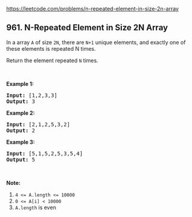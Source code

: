 https://leetcode.com/problems/n-repeated-element-in-size-2n-array

## 961. N-Repeated Element in Size 2N Array

<div><p>In a array <code>A</code> of size <code>2N</code>, there are <code>N+1</code> unique elements, and exactly one of these elements is repeated N times.</p>
<p>Return the element repeated <code>N</code> times.</p>
<p> </p>
<ol>
</ol>
<div>
<p><strong>Example 1:</strong></p>
<pre><strong>Input: </strong><span id="example-input-1-1">[1,2,3,3]</span>
<strong>Output: </strong><span id="example-output-1">3</span>
</pre>
<div>
<p><strong>Example 2:</strong></p>
<pre><strong>Input: </strong><span id="example-input-2-1">[2,1,2,5,3,2]</span>
<strong>Output: </strong><span id="example-output-2">2</span>
</pre>
<div>
<p><strong>Example 3:</strong></p>
<pre><strong>Input: </strong><span id="example-input-3-1">[5,1,5,2,5,3,5,4]</span>
<strong>Output: </strong><span id="example-output-3">5</span>
</pre>
<p> </p>
<p><strong>Note:</strong></p>
<ol>
<li><code>4 &lt;= A.length &lt;= 10000</code></li>
<li><code>0 &lt;= A[i] &lt; 10000</code></li>
<li><code>A.length</code> is even</li>
</ol>
</div>
</div>
</div>
</div>
